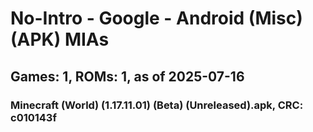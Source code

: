 # No-Intro - Google - Android (Misc) (APK) MIAs
## Games: 1, ROMs: 1, as of 2025-07-16

### Minecraft (World) (1.17.11.01) (Beta) (Unreleased).apk, CRC: c010143f
